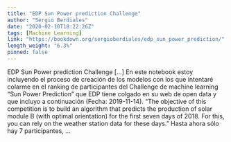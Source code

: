 ```yaml
---
title: "EDP Sun Power prediction Challenge"
author: "Sergio Berdiales"
date: "2020-02-10T18:22:26Z"
tags: [Machine Learning]
link: "https://bookdown.org/sergioberdiales/edp_sun_power_prediction/"
length_weight: "6.3%"
pinned: false
---
```


EDP Sun Power prediction Challenge [...] En este notebook estoy incluyendo el proceso de creación de los modelos con los que intentaré colarme en el ranking de participantes del Challenge de machine learning “Sun Power Prediction” que EDP tiene colgado en su web de open data y que incluyo a continuación (Fecha: 2019-11-14). “The objective of this competition is to build an algorithm that predicts the production of solar module B (with optimal orientation) for the first seven days of 2018. For this, you can rely on the weather station data for these days.” Hasta ahora sólo hay 7 participantes,  ...
